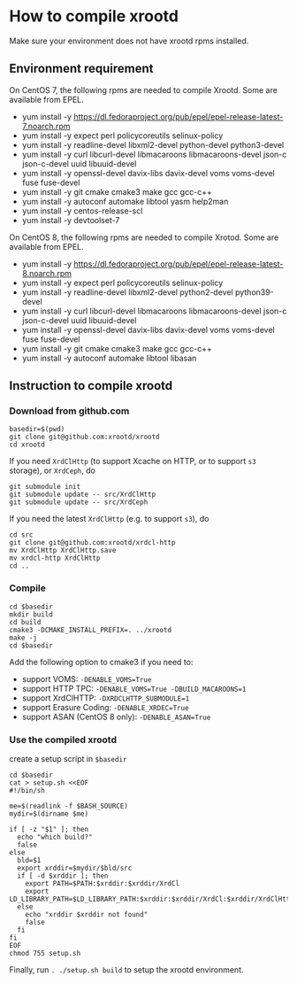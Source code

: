 # How to compile xrootd

Make sure your environment does not have xrootd rpms installed.

## Environment requirement

On CentOS 7, the following rpms are needed to compile Xrootd. Some are available from EPEL.

* yum install -y https://dl.fedoraproject.org/pub/epel/epel-release-latest-7.noarch.rpm
* yum install -y expect perl policycoreutils selinux-policy
* yum install -y readline-devel libxml2-devel python-devel python3-devel
* yum install -y curl libcurl-devel libmacaroons libmacaroons-devel json-c json-c-devel uuid libuuid-devel
* yum install -y openssl-devel davix-libs davix-devel voms voms-devel fuse fuse-devel
* yum install -y git cmake cmake3 make gcc gcc-c++
* yum install -y autoconf automake libtool yasm help2man 
* yum install -y centos-release-scl
* yum install -y devtoolset-7

On CentOS 8, the following rpms are needed to compile Xrotod. Some are available from EPEL.

* yum install -y https://dl.fedoraproject.org/pub/epel/epel-release-latest-8.noarch.rpm
* yum install -y expect perl policycoreutils selinux-policy 
* yum install -y readline-devel libxml2-devel python2-devel python39-devel
* yum install -y curl libcurl-devel libmacaroons libmacaroons-devel json-c json-c-devel uuid libuuid-devel
* yum install -y openssl-devel davix-libs davix-devel voms voms-devel fuse fuse-devel
* yum install -y git cmake cmake3 make gcc gcc-c++ 
* yum install -y autoconf automake libtool libasan

## Instruction to compile xrootd

### Download from github.com

```
basedir=$(pwd)
git clone git@github.com:xrootd/xrootd
cd xrootd
```

If you need `XrdClHttp` (to support Xcache on HTTP, or to support `s3` storage), or `XrdCeph`, do

```
git submodule init
git submodule update -- src/XrdClHttp
git submodule update -- src/XrdCeph
```

If you need the latest `XrdClHttp` (e.g. to support `s3`), do

```
cd src
git clone git@github.com:xrootd/xrdcl-http
mv XrdClHttp XrdClHttp.save
mv xrdcl-http XrdClHttp
cd ..
```

### Compile

```
cd $basedir
mkdir build
cd build
cmake3 -DCMAKE_INSTALL_PREFIX=. ../xrootd
make -j
cd $basedir
```

Add the following option to cmake3 if you need to:

* support VOMS: `-DENABLE_VOMS=True`
* support HTTP TPC: `-DENABLE_VOMS=True -DBUILD_MACAROONS=1`
* support XrdClHTTP: `-DXRDCLHTTP_SUBMODULE=1`
* support Erasure Coding: `-DENABLE_XRDEC=True`
* support ASAN (CentOS 8 only): `-DENABLE_ASAN=True`

### Use the compiled xrootd

create a setup script in `$basedir`

```
cd $basedir
cat > setup.sh <<EOF
#!/bin/sh

me=$(readlink -f $BASH_SOURCE)
mydir=$(dirname $me)

if [ -z "$1" ]; then
  echo "which build?"
  false
else
  bld=$1
  export xrddir=$mydir/$bld/src
  if [ -d $xrddir ]; then
    export PATH=$PATH:$xrddir:$xrddir/XrdCl
    export LD_LIBRARY_PATH=$LD_LIBRARY_PATH:$xrddir:$xrddir/XrdCl:$xrddir/XrdClHttp/src:$xrddir/XrdEc
  else
    echo "xrddir $xrddir not found"
    false
  fi
fi
EOF
chmod 755 setup.sh
```

Finally, run `. ./setup.sh build` to setup the xrootd environment.
